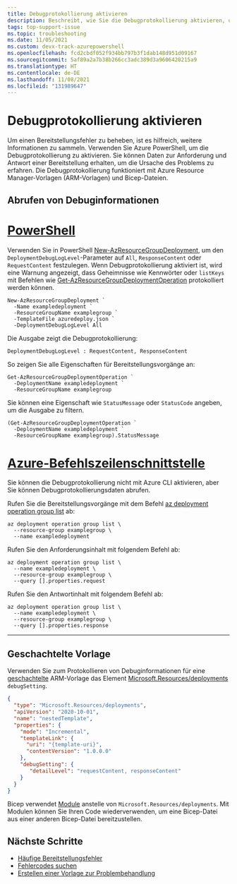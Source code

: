 ```yaml
---
title: Debugprotokollierung aktivieren
description: Beschreibt, wie Sie die Debugprotokollierung aktivieren, um Probleme mit Azure-Ressourcen zu beheben, die mit Azure Resource Manager Vorlagen (ARM-Vorlagen) oder Bicep-Dateien bereitgestellt wurden.
tags: top-support-issue
ms.topic: troubleshooting
ms.date: 11/05/2021
ms.custom: devx-track-azurepowershell
ms.openlocfilehash: fcd2cbdf052f934bb797b3f1dab148d951d09167
ms.sourcegitcommit: 5af89a2a7b38b266cc3adc389d3a9606420215a9
ms.translationtype: HT
ms.contentlocale: de-DE
ms.lasthandoff: 11/08/2021
ms.locfileid: "131989647"
---
```

# <a name="enable-debug-logging"></a>Debugprotokollierung aktivieren

Um einen Bereitstellungsfehler zu beheben, ist es hilfreich, weitere Informationen zu sammeln. Verwenden Sie Azure PowerShell, um die Debugprotokollierung zu aktivieren. Sie können Daten zur Anforderung und Antwort einer Bereitstellung erhalten, um die Ursache des Problems zu erfahren. Die Debugprotokollierung funktioniert mit Azure Resource Manager-Vorlagen (ARM-Vorlagen) und Bicep-Dateien.

## <a name="get-debug-information"></a>Abrufen von Debuginformationen

# <a name="powershell"></a>[PowerShell](#tab/azure-powershell)

Verwenden Sie in PowerShell [New-AzResourceGroupDeployment](/powershell/module/az.resources/new-azresourcegroupdeployment), um den `DeploymentDebugLogLevel`-Parameter auf `All`, `ResponseContent` oder `RequestContent` festzulegen. Wenn Debugprotokollierung aktiviert ist, wird eine Warnung angezeigt, dass Geheimnisse wie Kennwörter oder `listKeys` mit Befehlen wie [Get-AzResourceGroupDeploymentOperation](/powershell/module/az.resources/get-azresourcegroupdeploymentoperation) protokolliert werden können.

```azurepowershell
New-AzResourceGroupDeployment `
  -Name exampledeployment `
  -ResourceGroupName examplegroup `
  -TemplateFile azuredeploy.json `
  -DeploymentDebugLogLevel All
```

Die Ausgabe zeigt die Debugprotokollierung:

```Output
DeploymentDebugLogLevel : RequestContent, ResponseContent
```

So zeigen Sie alle Eigenschaften für Bereitstellungsvorgänge an:

```azurepowershell
Get-AzResourceGroupDeploymentOperation `
  -DeploymentName exampledeployment `
  -ResourceGroupName examplegroup
```

Sie können eine Eigenschaft wie `StatusMessage` oder `StatusCode` angeben, um die Ausgabe zu filtern.

```azurepowershell
(Get-AzResourceGroupDeploymentOperation `
  -DeploymentName exampledeployment `
  -ResourceGroupName examplegroup).StatusMessage
```

# <a name="azure-cli"></a>[Azure-Befehlszeilenschnittstelle](#tab/azure-cli)

Sie können die Debugprotokollierung nicht mit Azure CLI aktivieren, aber Sie können Debugprotokollierungsdaten abrufen.

Rufen Sie die Bereitstellungsvorgänge mit dem Befehl [az deployment operation group list](/cli/azure/deployment/operation/group#az_deployment_operation_group_list) ab:

```azurecli
az deployment operation group list \
  --resource-group examplegroup \
  --name exampledeployment
```

Rufen Sie den Anforderungsinhalt mit folgendem Befehl ab:

```azurecli
az deployment operation group list \
  --name exampledeployment \
  --resource-group examplegroup \
  --query [].properties.request
```

Rufen Sie den Antwortinhalt mit folgendem Befehl ab:

```azurecli
az deployment operation group list \
  --name exampledeployment \
  --resource-group examplegroup \
  --query [].properties.response
```

---

## <a name="nested-template"></a>Geschachtelte Vorlage

Verwenden Sie zum Protokollieren von Debuginformationen für eine [geschachtelte](../templates/linked-templates.md#nested-template) ARM-Vorlage das Element [Microsoft.Resources/deployments](/azure/templates/microsoft.resources/deployments) `debugSetting`.

```json
{
  "type": "Microsoft.Resources/deployments",
  "apiVersion": "2020-10-01",
  "name": "nestedTemplate",
  "properties": {
    "mode": "Incremental",
    "templateLink": {
      "uri": "{template-uri}",
      "contentVersion": "1.0.0.0"
    },
    "debugSetting": {
       "detailLevel": "requestContent, responseContent"
    }
  }
}
```

Bicep verwendet [Module](../bicep/modules.md) anstelle von `Microsoft.Resources/deployments`. Mit Modulen können Sie Ihren Code wiederverwenden, um eine Bicep-Datei aus einer anderen Bicep-Datei bereitzustellen.

## <a name="next-steps"></a>Nächste Schritte

- [Häufige Bereitstellungsfehler](common-deployment-errors.md)
- [Fehlercodes suchen](find-error-code.md)
- [Erstellen einer Vorlage zur Problembehandlung](create-troubleshooting-template.md)

